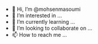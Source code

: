 - 👋 Hi, I’m @mohsenmasoumi
- 👀 I’m interested in ...
- 🌱 I’m currently learning ...
- 💞️ I’m looking to collaborate on ...
- 📫 How to reach me ...

<!---
mohsenmasoumi/mohsenmasoumi is a ✨ special ✨ repository because its `README.md` (this file) appears on your GitHub profile.
You can click the Preview link to take a look at your changes.
--->
